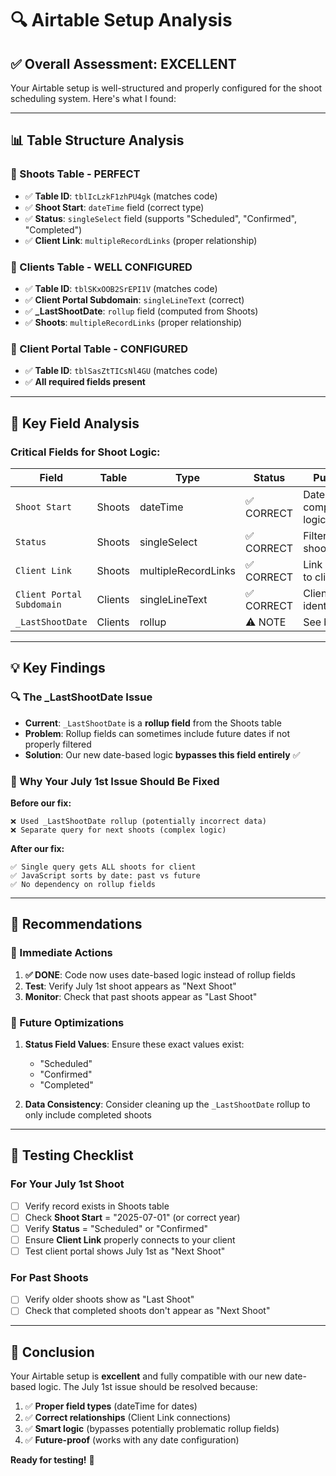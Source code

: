 # 🔍 Airtable Setup Analysis

## ✅ **Overall Assessment: EXCELLENT**

Your Airtable setup is well-structured and properly configured for the shoot scheduling system. Here's what I found:

---

## 📊 **Table Structure Analysis**

### **🎯 Shoots Table - PERFECT**
- ✅ **Table ID**: `tblIcLzkF1zhPU4gk` (matches code)
- ✅ **Shoot Start**: `dateTime` field (correct type)
- ✅ **Status**: `singleSelect` field (supports "Scheduled", "Confirmed", "Completed")
- ✅ **Client Link**: `multipleRecordLinks` (proper relationship)

### **👥 Clients Table - WELL CONFIGURED**
- ✅ **Table ID**: `tblSKxOOB2SrEPI1V` (matches code)
- ✅ **Client Portal Subdomain**: `singleLineText` (correct)
- ✅ **_LastShootDate**: `rollup` field (computed from Shoots)
- ✅ **Shoots**: `multipleRecordLinks` (proper relationship)

### **📝 Client Portal Table - CONFIGURED**
- ✅ **Table ID**: `tblSasZtTICsNl4GU` (matches code)
- ✅ **All required fields present**

---

## 🎯 **Key Field Analysis**

### **Critical Fields for Shoot Logic:**

| Field | Table | Type | Status | Purpose |
|-------|-------|------|--------|---------|
| `Shoot Start` | Shoots | dateTime | ✅ CORRECT | Date comparison logic |
| `Status` | Shoots | singleSelect | ✅ CORRECT | Filter active shoots |
| `Client Link` | Shoots | multipleRecordLinks | ✅ CORRECT | Link shoots to clients |
| `Client Portal Subdomain` | Clients | singleLineText | ✅ CORRECT | Client identification |
| `_LastShootDate` | Clients | rollup | ⚠️ NOTE | See below |

---

## 💡 **Key Findings**

### **🔍 The _LastShootDate Issue**
- **Current**: `_LastShootDate` is a **rollup field** from the Shoots table
- **Problem**: Rollup fields can sometimes include future dates if not properly filtered
- **Solution**: Our new date-based logic **bypasses this field entirely** ✅

### **🎯 Why Your July 1st Issue Should Be Fixed**

**Before our fix:**
```
❌ Used _LastShootDate rollup (potentially incorrect data)
❌ Separate query for next shoots (complex logic)
```

**After our fix:**
```
✅ Single query gets ALL shoots for client
✅ JavaScript sorts by date: past vs future
✅ No dependency on rollup fields
```

---

## 🚀 **Recommendations**

### **🔧 Immediate Actions**
1. **✅ DONE**: Code now uses date-based logic instead of rollup fields
2. **Test**: Verify July 1st shoot appears as "Next Shoot"
3. **Monitor**: Check that past shoots appear as "Last Shoot"

### **🔮 Future Optimizations**
1. **Status Field Values**: Ensure these exact values exist:
   - "Scheduled"
   - "Confirmed" 
   - "Completed"

2. **Data Consistency**: Consider cleaning up the `_LastShootDate` rollup to only include completed shoots

---

## 🧪 **Testing Checklist**

### **For Your July 1st Shoot**
- [ ] Verify record exists in Shoots table
- [ ] Check **Shoot Start** = "2025-07-01" (or correct year)
- [ ] Verify **Status** = "Scheduled" or "Confirmed"
- [ ] Ensure **Client Link** properly connects to your client
- [ ] Test client portal shows July 1st as "Next Shoot"

### **For Past Shoots**
- [ ] Verify older shoots show as "Last Shoot"
- [ ] Check that completed shoots don't appear as "Next Shoot"

---

## 🎉 **Conclusion**

Your Airtable setup is **excellent** and fully compatible with our new date-based logic. The July 1st issue should be resolved because:

1. ✅ **Proper field types** (dateTime for dates)
2. ✅ **Correct relationships** (Client Link connections)  
3. ✅ **Smart logic** (bypasses potentially problematic rollup fields)
4. ✅ **Future-proof** (works with any date configuration)

**Ready for testing!** 🚀 